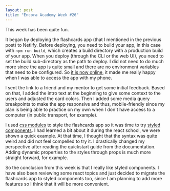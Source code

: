 ```yaml
---
layout: post
title: "Encora Academy Week #26"
---
```


This week has been quite fun. 

It began by deploying the flashcards app (that I mentioned in the previous post) to Netlify. Before deploying, you need to build your app, in this case with `npm run build`, which creates a build directory with a production build of your app. When you deploy (through the CLI or the web UI), you need to set the build sub-directory as the path to deploy. I did not need to do much more since the app is quite small and there are no environment variables that need to be configured. So [it is now online](https://serene-brahmagupta-6277ab.netlify.app/), it made me really happy when I was able to access the app with my phone.

I sent the link to a friend and my mentor to get some initial feedback. Based on that, I added the intro text at the beginning to give some context to the users and adjusted the card colors. Then I added some media query breakpoints to make the app responsive and thus, mobile-friendly since my plan is being able to practice on my own when I don't have access to a computer (in public transport, for example).

I used [css modules](https://create-react-app.dev/docs/adding-a-css-modules-stylesheet/) to style the flashcards app so it was time to try [styled components](https://styled-components.com/docs). I had learned a bit about it during the react school, we were shown a quick example. At that time, I thought that the syntax was quite weird and did not feel compelled to try it. I drastically changed my perspective after reading the quickstart guide from the documentation. Adding dynamic properties to the styles through props is much more straight forward, for example. 

So the conclusion from this week is that I really like styled components. I have also been reviewing some react topics and just decided to migrate the flashcards app to styled components too, since I am planning to add more features so I think that it will be more convenient.
